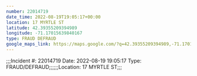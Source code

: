 ```yaml
---
number: 22014719
date_time: 2022-08-19T19:05:17+00:00
location: 17 MYRTLE ST
latitude: 42.39355209394989
longitude: -71.17015639840167
type: FRAUD DEFRAUD
google_maps_link: https://maps.google.com/?q=42.39355209394989,-71.17015639840167
---
```


;;;Incident #: 22014719   Date: 2022-08-19 19:05:17    Type: FRAUD/DEFRAUD;;;;;;Location: 17 MYRTLE ST;;;
